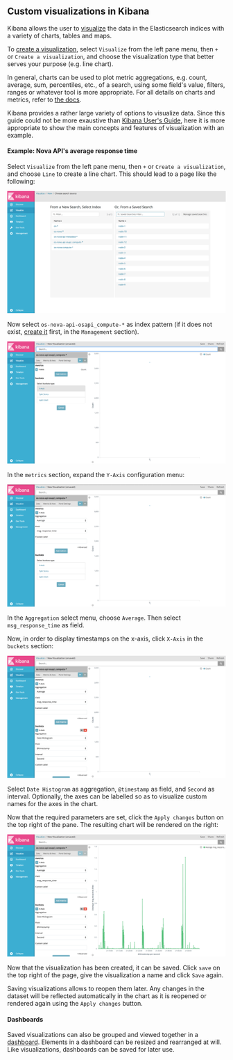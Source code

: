 ## Custom visualizations in Kibana
Kibana allows the user to [visualize][1] the data in the Elasticsearch indices with a variety of charts, tables and maps.

To [create a visualization][2], select `Visualize` from the left pane menu, then `+` or `Create a visualization`, and choose the visualization type that better serves your purpose (e.g. line chart).

In general, charts can be used to plot metric aggregations, e.g. count, average, sum, percentiles, etc., of a search, using some field's value, filters, ranges or whatever tool is more appropriate. For all details on charts and metrics, refer to [the docs][3].

Kibana provides a rather large variety of options to visualize data. Since this guide could not be more exaustive than [Kibana User's Guide][4], here it is more appropriate to show the main concepts and features of visualization with an example.

#### Example: Nova API's average response time
Select `Visualize` from the left pane menu, then `+` or `Create a visualization`, and choose `Line` to create a line chart. This should lead to a page like the following:

![from new search](../img/visual-index.png)

Now select `os-nova-api-osapi_compute-*` as index pattern (if it does not exist, [create it](kibana-logs.md) first, in the `Management` section).

![new visualization](../img/visual-new.png)

In the `metrics` section, expand the `Y-Axis` configuration menu:

![Y Axis](../img/visual-y-axis.png)

In the `Aggregation` select menu, choose `Average`. Then select `msg_response_time` as field.

Now, in order to display timestamps on the x-axis, click `X-Axis` in the `buckets` section:

![X Axis](../img/visual-x-axis.png)

Select `Date Histogram` as aggregation, `@timestamp` as field, and `Second` as interval. Optionally, the axes can be labelled so as to visualize custom names for the axes in the chart.

Now that the required parameters are set, click the `Apply changes` button on the top right of the pane. The resulting chart will be rendered on the right:

![plot visualization](../img/visual-plot.png)

Now that the visualization has been created, it can be saved. Click `save` on the top right of the page, give the visualization a name and click `Save` again.

Saving visualizations allows to reopen them later. Any changes in the dataset will be reflected automatically in the chart as it is reopened or rendered again using the `Apply changes` button.

#### Dashboards
Saved visualizations can also be grouped and viewed together in a [dashboard][5]. Elements in a dashboard can be resized and rearranged at will. Like visualizations, dashboards can be saved for later use.

[1]:https://www.elastic.co/guide/en/kibana/5.4/visualize.html
[2]:https://www.elastic.co/guide/en/kibana/5.4/createvis.html
[3]:https://www.elastic.co/guide/en/kibana/5.4/xy-chart.html
[4]:https://www.elastic.co/guide/en/kibana/5.4/index.html
[5]:https://www.elastic.co/guide/en/kibana/5.4/dashboard.html
